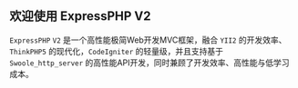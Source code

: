 ## 欢迎使用 ExpressPHP V2

`ExpressPHP` `V2` 是一个高性能极简Web开发MVC框架，融合 `YII2` 的开发效率、`ThinkPHP5` 的现代化，`CodeIgniter` 的轻量级，并且支持基于 `Swoole_http_server` 的高性能API开发，同时兼顾了开发效率、高性能与低学习成本。
